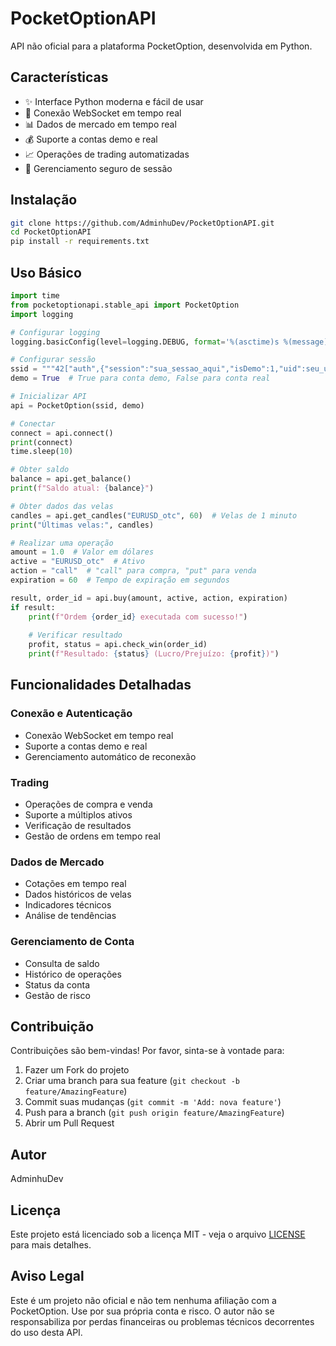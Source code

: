 # PocketOptionAPI

API não oficial para a plataforma PocketOption, desenvolvida em Python.

## Características

- ✨ Interface Python moderna e fácil de usar
- 🔄 Conexão WebSocket em tempo real
- 📊 Dados de mercado em tempo real
- 💰 Suporte a contas demo e real
- 📈 Operações de trading automatizadas
- 🔐 Gerenciamento seguro de sessão

## Instalação

```bash
git clone https://github.com/AdminhuDev/PocketOptionAPI.git
cd PocketOptionAPI
pip install -r requirements.txt
```

## Uso Básico

```python
import time
from pocketoptionapi.stable_api import PocketOption
import logging

# Configurar logging
logging.basicConfig(level=logging.DEBUG, format='%(asctime)s %(message)s')

# Configurar sessão
ssid = """42["auth",{"session":"sua_sessao_aqui","isDemo":1,"uid":seu_uid_aqui,"platform":2}]"""
demo = True  # True para conta demo, False para conta real

# Inicializar API
api = PocketOption(ssid, demo)

# Conectar
connect = api.connect()
print(connect)
time.sleep(10)

# Obter saldo
balance = api.get_balance()
print(f"Saldo atual: {balance}")

# Obter dados das velas
candles = api.get_candles("EURUSD_otc", 60)  # Velas de 1 minuto
print("Últimas velas:", candles)

# Realizar uma operação
amount = 1.0  # Valor em dólares
active = "EURUSD_otc"  # Ativo
action = "call"  # "call" para compra, "put" para venda
expiration = 60  # Tempo de expiração em segundos

result, order_id = api.buy(amount, active, action, expiration)
if result:
    print(f"Ordem {order_id} executada com sucesso!")
    
    # Verificar resultado
    profit, status = api.check_win(order_id)
    print(f"Resultado: {status} (Lucro/Prejuízo: {profit})")
```

## Funcionalidades Detalhadas

### Conexão e Autenticação
- Conexão WebSocket em tempo real
- Suporte a contas demo e real
- Gerenciamento automático de reconexão

### Trading
- Operações de compra e venda
- Suporte a múltiplos ativos
- Verificação de resultados
- Gestão de ordens em tempo real

### Dados de Mercado
- Cotações em tempo real
- Dados históricos de velas
- Indicadores técnicos
- Análise de tendências

### Gerenciamento de Conta
- Consulta de saldo
- Histórico de operações
- Status da conta
- Gestão de risco

## Contribuição

Contribuições são bem-vindas! Por favor, sinta-se à vontade para:

1. Fazer um Fork do projeto
2. Criar uma branch para sua feature (`git checkout -b feature/AmazingFeature`)
3. Commit suas mudanças (`git commit -m 'Add: nova feature'`)
4. Push para a branch (`git push origin feature/AmazingFeature`)
5. Abrir um Pull Request

## Autor

AdminhuDev

## Licença

Este projeto está licenciado sob a licença MIT - veja o arquivo [LICENSE](LICENSE) para mais detalhes.

## Aviso Legal

Este é um projeto não oficial e não tem nenhuma afiliação com a PocketOption. Use por sua própria conta e risco. O autor não se responsabiliza por perdas financeiras ou problemas técnicos decorrentes do uso desta API. 